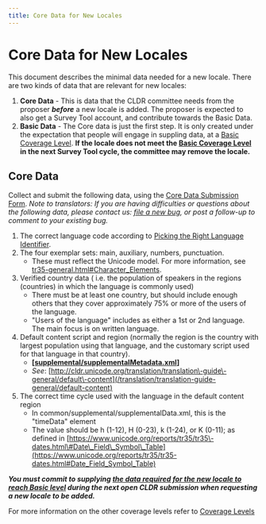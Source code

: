 ```yaml
---
title: Core Data for New Locales
---
```


# Core Data for New Locales

This document describes the minimal data needed for a new locale. There are two kinds of data that are relevant for new locales:

1. **Core Data** \- This is data that the CLDR committee needs from the proposer ***before*** a new locale is added. The proposer is expected to also get a Survey Tool account, and contribute towards the Basic Data.
2. **Basic Data** \- The Core data is just the first step. It is only created under the expectation that people will engage in suppling data, at a [Basic Coverage Level](/index/cldr-spec/coverage-levels#h.yi1eiryx7yl4). **If the locale does not meet the [Basic Coverage Level](/index/cldr-spec/coverage-levels#h.yi1eiryx7yl4) in the next Survey Tool cycle, the committee may remove the locale.**

## Core Data

Collect and submit the following data, using the [Core Data Submission Form](https://docs.google.com/forms/d/e/1FAIpQLSfSyz0VUSXD93IJQQdjzUCnbQwC2nwz6eiLjTaFjASQZzpoSg/viewform). *Note to translators: If you are having difficulties or questions about the following data, please contact us: [file a new bug](/index/bug-reports#TOC-Filing-a-Ticket), or post a follow\-up to comment to your existing bug.*

1. The correct language code according to [Picking the Right Language Identifier](/index/cldr-spec/picking-the-right-language-code).
2. The four exemplar sets: main, auxiliary, numbers, punctuation. 
	- These must reflect the Unicode model. For more information, see [tr35\-general.html\#Character\_Elements](http://www.unicode.org/reports/tr35/tr35-general.html#Character_Elements).
3. Verified country data ( i.e. the population of speakers in the regions (countries) in which the language is commonly used) 
	- There must be at least one country, but should include enough others that they cover approximately 75% or more of the users of the language.
	- "Users of the language" includes as either a 1st or 2nd language. The main focus is on written language.
4. Default content script and region (normally the region is the country with largest population using that language, and the customary script used for that language in that country). 
	- **\[[supplemental/supplementalMetadata.xml](https://github.com/unicode-org/cldr/blob/main/common/supplemental/supplementalMetadata.xml#LC1654:~:text=%3CdefaultContent)]**
	- *See*: [http://cldr.unicode.org/translation/translation\-guide\-general/default\-content](/translation/translation-guide-general/default-content)
5. The correct time cycle used with the language in the default content region
	- In common/supplemental/supplementalData.xml, this is the "timeData" element
	- The value should be h (1\-12\), H (0\-23\), k (1\-24\), or K (0\-11\); as defined in [https://www.unicode.org/reports/tr35/tr35\-dates.html\#Date\_Field\_Symbol\_Table](https://www.unicode.org/reports/tr35/tr35-dates.html#Date_Field_Symbol_Table)

***You must commit to supplying [the data required for the new locale to reach Basic level](/index/cldr-spec/core-data-for-new-locales#h.yaraq3qjxnns) during the next open CLDR submission when requesting a new locale to be added.***

For more information on the other coverage levels refer to [Coverage Levels](/index/cldr-spec/coverage-levels) 

